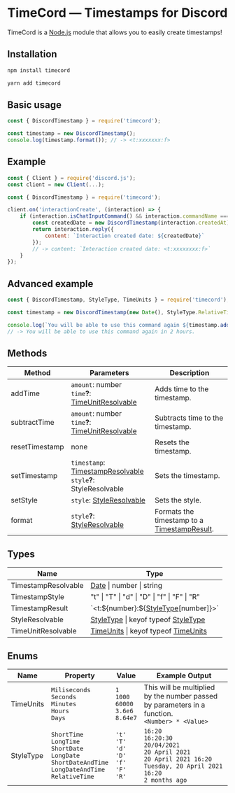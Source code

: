 # TimeCord — Timestamps for Discord

TimeCord is a [Node.js](https://node.js.org/) module that allows you to easily create timestamps!

## Installation

```bash
npm install timecord
```

```bash
yarn add timecord
```

>

## Basic usage

```js
const { DiscordTimestamp } = require('timecord');

const timestamp = new DiscordTimestamp();
console.log(timestamp.format()); // -> <t:xxxxxxx:f>
```

## Example

```js
const { Client } = require('discord.js');
const client = new Client(...);

const { DiscordTimestamp } = require('timecord');

client.on('interactionCreate', (interaction) => {
	if (interaction.isChatInputCommand() && interaction.commandName === 'test-timestamp') {
		const createdDate = new DiscordTimestamp(interaction.createdAt).format();
		return interaction.reply({
			content: `Interaction created date: ${createdDate}`
		});
		// -> content: `Interaction created date: <t:xxxxxxxx:f>`
	}
});
```

## Advanced example

```js
const { DiscordTimestamp, StyleType, TimeUnits } = require('timecord');

const timestamp = new DiscordTimestamp(new Date(), StyleType.RelativeTime);

console.log(`You will be able to use this command again ${timestamp.addTime(2, TimeUnits.Hours).format()}.`);
// -> You will be able to use this command again in 2 hours.
```

## Methods

| Method         | Parameters                                                                                                      | Description                                                                               |
| -------------- | --------------------------------------------------------------------------------------------------------------- | ----------------------------------------------------------------------------------------- |
| addTime        | `amount`: number<br>`time`**?**: [TimeUnitResolvable](https://github.com/notbojji/timecord#types)               | Adds time to the timestamp.                                                               |
| subtractTime   | `amount`: number<br>`time`**?**: [TimeUnitResolvable](https://github.com/notbojji/timecord#types)               | Subtracts time to the timestamp.                                                          |
| resetTimestamp | none                                                                                                            | Resets the timestamp.                                                                     |
| setTimestamp   | `timestamp`: [TimestampResolvable](https://github.com/notbojji/timecord#types)<br>`style`**?**: StyleResolvable | Sets the timestamp.                                                                       |
| setStyle       | `style`: [StyleResolvable](https://github.com/notbojji/timecord#types)                                          | Sets the style.                                                                           |
| format         | `style`**?**: [StyleResolvable](https://github.com/notbojji/timecord#types)                                     | Formats the timestamp to a [TimestampResult](https://github.com/notbojji/timecord#types). |

## Types

| Name                | Type                                                                                                                            |
| ------------------- | ------------------------------------------------------------------------------------------------------------------------------- |
| TimestampResolvable | [Date](https://developer.mozilla.org/en-US/docs/Web/JavaScript/Reference/Global_Objects/Date) \| number \| string               |
| TimestampStyle      | "t" \| "T" \| "d" \| "D" \| "f" \| "F" \| "R"                                                                                   |
| TimestampResult     | \`<t:\${number}:\${[StyleType](https://github.com/notbojji/timecord#enums)[number]}>\`                                          |
| StyleResolvable     | [StyleType](https://github.com/notbojji/timecord#enums) \| keyof typeof [StyleType](https://github.com/notbojji/timecord#enums) |
| TimeUnitResolvable  | [TimeUnits](https://github.com/notbojji/timecord#enums) \| keyof typeof [TimeUnits](https://github.com/notbojji/timecord#enums) |

## Enums

| Name      | Property                                                                                                            | Value                                                       | Example Output                                                                                                                        |
| --------- | ------------------------------------------------------------------------------------------------------------------- | ----------------------------------------------------------- | ------------------------------------------------------------------------------------------------------------------------------------- |
| TimeUnits | `Miliseconds`<br>`Seconds`<br>`Minutes`<br>`Hours`<br>`Days`                                                        | `1`<br>`1000`<br>`60000`<br>`3.6e6`<br>`8.64e7`             | This will be multiplied by the number passed by parameters in a function.<br>`<Number> * <Value>`                                     |
| StyleType | `ShortTime`<br>`LongTime`<br>`ShortDate`<br>`LongDate`<br>`ShortDateAndTime`<br>`LongDateAndTime`<br>`RelativeTime` | `'t'`<br>`'T'`<br>`'d'`<br>`'D'`<br>`'f'`<br>`'F'`<br>`'R'` | `16:20`<br>`16:20:30`<br>`20/04/2021`<br>`20 April 2021`<br>`20 April 2021 16:20`<br>`Tuesday, 20 April 2021 16:20`<br>`2 months ago` |
